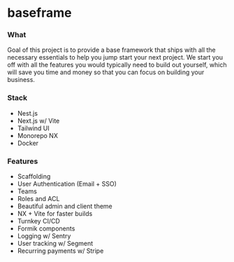 # baseframe

### What
Goal of this project is to provide a base framework that ships with all the necessary essentials to help you jump start your next project. 
We start you off with all the features you would typically need to build out yourself, which will save you time and money so that you can focus on building your business.

### Stack
* Nest.js
* Next.js w/ Vite
* Tailwind UI
* Monorepo NX
* Docker

### Features
* Scaffolding
* User Authentication (Email + SSO)
* Teams 
* Roles and ACL
* Beautiful admin and client theme
* NX + Vite for faster builds 
* Turnkey CI/CD
* Formik components
* Logging w/ Sentry 
* User tracking w/ Segment
* Recurring payments w/ Stripe

